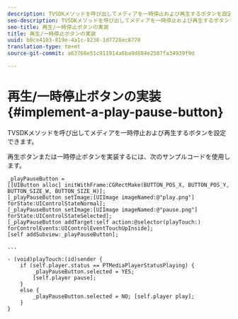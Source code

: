 ```yaml
---
description: TVSDKメソッドを呼び出してメディアを一時停止および再生するボタンを設定できます。
seo-description: TVSDKメソッドを呼び出してメディアを一時停止および再生するボタンを設定できます。
seo-title: 再生/一時停止ボタンの実装
title: 再生/一時停止ボタンの実装
uuid: b0ce4103-819e-4a1c-8238-1d7728ec8770
translation-type: tm+mt
source-git-commit: a63768e51c911914a6ba9d884e2587fa34939f9d

---
```



# 再生/一時停止ボタンの実装 {#implement-a-play-pause-button}

TVSDKメソッドを呼び出してメディアを一時停止および再生するボタンを設定できます。

再生ボタンまたは一時停止ボタンを実装するには、次のサンプルコードを使用します。

<!--<a id="example_BC2632D673FE451190A30A23145090D0"></a>-->

```
_playPauseButton =  
[[UIButton alloc] initWithFrame:CGRectMake(BUTTON_POS_X, BUTTON_POS_Y, BUTTON_SIZE_W, BUTTON_SIZE_H)]; 
[_playPauseButton setImage:[UIImage imageNamed:@"play.png"] forState:UIControlStateNormal];  
[_playPauseButton setImage:[UIImage imageNamed:@"pause.png"] forState:UIControlStateSelected]; 
[_playPauseButton addTarget:self action:@selector(playTouch:) forControlEvents:UIControlEventTouchUpInside]; 
[self addSubview:_playPauseButton]; 
 
... 
 
- (void)playTouch:(id)sender { 
    if (self.player.status == PTMediaPlayerStatusPlaying) { 
        _playPauseButton.selected = YES;  
        [self.player pause]; 
    } 
    else { 
        _playPauseButton.selected = NO; [self.player play]; 
    } 
} 
```

